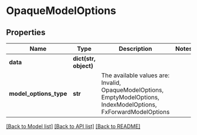 # OpaqueModelOptions


## Properties
Name | Type | Description | Notes
------------ | ------------- | ------------- | -------------
**data** | **dict(str, object)** |  | 
**model_options_type** | **str** | The available values are: Invalid, OpaqueModelOptions, EmptyModelOptions, IndexModelOptions, FxForwardModelOptions | 

[[Back to Model list]](../README.md#documentation-for-models) [[Back to API list]](../README.md#documentation-for-api-endpoints) [[Back to README]](../README.md)


